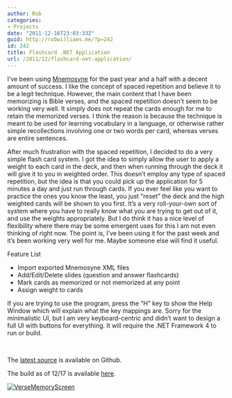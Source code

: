 ```yaml
---
author: Rob
categories:
- Projects
date: "2011-12-16T23:03:33Z"
guid: http://robwilliams.me/?p=242
id: 242
title: Flashcard .NET Application
url: /2011/12/flashcard-net-application/
---
```

I’ve been using [Mnemosyne](http://www.mnemosyne-proj.org/) for the past year and a half with a decent amount of success. I like the concept of spaced repetition and believe it to be a legit technique. However, the main content that I have been memorizing is Bible verses, and the spaced repetition doesn’t seem to be working very well. It simply does not repeat the cards enough for me to retain the memorized verses. I think the reason is because the technique is meant to be used for learning vocabulary in a language, or otherwise rather simple recollections involving one or two words per card, whereas verses are entire sentences.

After much frustration with the spaced repetition, I decided to do a very simple flash card system. I got the idea to simply allow the user to apply a weight to each card in the deck, and then when running through the deck it will give it to you in weighted order. This doesn’t employ any type of spaced repetition, but the idea is that you could pick up the application for 5 minutes a day and just run through cards. If you ever feel like you want to practice the ones you know the least, you just “reset” the deck and the high weighted cards will be shown to you first. It’s a very roll-your-own sort of system where you have to really know what you are trying to get out of it, and use the weights appropriately. But I do think it has a nice level of flexibility where there may be some emergent uses for this I am not even thinking of right now. The point is, I’ve been using it for the past week and it’s been working very well for me. Maybe someone else will find it useful.

Feature List

  * Import exported Mnemosyne XML files
  * Add/Edit/Delete slides (question and answer flashcards)
  * Mark cards as memorized or not memorized at any point
  * Assign weight to cards

If you are trying to use the program, press the “H” key to show the Help Window which will explain what the key mappings are. Sorry for the minimalistic UI, but I am very keyboard-centric and didn’t want to design a full UI with buttons for everything. It will require the .NET Framework 4 to run or build.

&nbsp;

The [latest source](https://github.com/robwil/VerseMemory) is available on Github.

The build as of 12/17 is available [here](http://robwilliams.me/weekly/VerseMemory.exe "VerseMemory EXE download").

[![VerseMemoryScreen](http://robwilliams.me/wp-content/uploads/2011/12/VerseMemoryScreen.jpg)](http://robwilliams.me/wp-content/uploads/2011/12/VerseMemoryScreen.jpg)